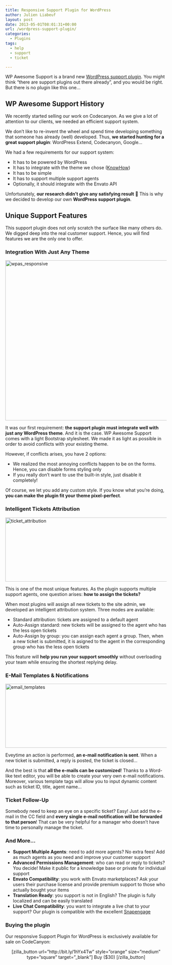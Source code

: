 ```yaml
---
title: Responsive Support Plugin for WordPress
author: Julien Liabeuf
layout: post
date: 2013-05-01T08:01:31+00:00
url: /wordpress-support-plugin/
categories:
  - Plugins
tags:
  - help
  - support
  - ticket

---
```

WP Awesome Support is a brand new [WordPress support plugin][1]. You might think &#8220;there are support plugins out there already&#8221;, and you would be right. But there is no plugin like this one&#8230;

## WP Awesome Support History

We recently started selling our work on Codecanyon. As we give a lot of attention to our clients, we needed an efficient support system.

We don&#8217;t like to re-invent the wheel and spend time developing something that someone has already (well) developed. Thus, **we started hunting for a great support plugin**: WordPress Extend, Codecanyon, Google&#8230;

We had a few requirements for our support system:

  * It has to be powered by WordPress
  * It has to integrate with the theme we chose (<a href="http://themeforest.net/item/knowhow-a-wordpress-knowledge-basewiki-theme/2813111?ref=themeavenue" target="_blank">KnowHow</a>)
  * It has to be simple
  * It has to support multiple support agents
  * Optionally, it should integrate with the Envato API

Unfortunately, **our research didn&#8217;t give any satisfying result** 🙁 This is why we decided to develop our own **WordPress support plugin**.

## Unique Support Features

This support plugin does not only scratch the surface like many others do. We digged deep into the real customer support. Hence, you will find features we are the only one to offer.

### Integration With Just Any Theme

[<img class="size-full wp-image-168 aligncenter" src="https://themeavenue.net/wp-content/uploads/2013/05/wpas_responsive.jpg" alt="wpas_responsive" width="615" height="500" srcset="http://themeavenue.dev/wp-content/uploads/2013/05/wpas_responsive.jpg 615w, http://themeavenue.dev/wp-content/uploads/2013/05/wpas_responsive-300x244.jpg 300w" sizes="(max-width: 615px) 100vw, 615px" />][2]

It was our first requirement: **the support plugin must integrate well with just any WordPress theme**. And it is the case. WP Awesome Support comes with a light Bootstrap stylesheet. We made it as light as possible in order to avoid conflicts with your existing theme.

However, if conflicts arises, you have 2 options:

  * We realized the most annoying conflicts happen to be on the forms. Hence, you can disable forms styling only
  * If you really don&#8217;t want to use the built-in style, just disable it completely!

Of course, we let you add any custom style. If you know what you&#8217;re doing, **you can make the plugin fit your theme pixel-perfect**.

### Intelligent Tickets Attribution

<img class="size-full wp-image-165 aligncenter" src="https://themeavenue.net/wp-content/uploads/2013/05/ticket_attribution.jpg" alt="ticket_attribution" width="615" height="200" srcset="http://themeavenue.dev/wp-content/uploads/2013/05/ticket_attribution.jpg 615w, http://themeavenue.dev/wp-content/uploads/2013/05/ticket_attribution-300x98.jpg 300w" sizes="(max-width: 615px) 100vw, 615px" />

This is one of the most unique features. As the plugin supports multiple support agents, one question arises: **how to assign the tickets?**

When most plugins will assign all new tickets to the site admin, we developed an intelligent attribution system. Three modes are available:

  * Standard attribution: tickets are assigned to a default agent
  * Auto-Assign standard: new tickets will be assigned to the agent who has the less open tickets
  * Auto-Assign by group: you can assign each agent a group. Then, when a new ticket is submitted, it is asigned to the agent in the corresponding group who has the less open tickets

This feature will **help you run your support smoothly** without overloading your team while ensuring the shortest replying delay.

### E-Mail Templates & Notifications

<img class="size-full wp-image-166 aligncenter" src="https://themeavenue.net/wp-content/uploads/2013/05/email_templates.jpg" alt="email_templates" width="615" height="200" srcset="http://themeavenue.dev/wp-content/uploads/2013/05/email_templates.jpg 615w, http://themeavenue.dev/wp-content/uploads/2013/05/email_templates-300x98.jpg 300w" sizes="(max-width: 615px) 100vw, 615px" />

Eveytime an action is performed, **an e-mail notification is sent**. When a new ticket is submitted, a reply is posted, the ticket is closed&#8230;

And the best is that **all the e-mails can be customized**! Thanks to a Word-like text editor, you will be able to create your very own e-mail notifications. Moreover, various template tags will allow you to input dynamic content such as ticket ID, title, agent name&#8230;

### Ticket Follow-Up

Somebody need to keep an eye on a specific ticket? Easy! Just add the e-mail in the CC field and **every single e-mail notification will be forwarded to that person**! That can be very helpful for a manager who doesn&#8217;t have time to personally manage the ticket.

### And More&#8230;

  * **Support Multiple Agents**: need to add more agents? No extra fees! Add as much agents as you need and improve your customer support
  * **Advanced Permissions Management**: who can read or reply to tickets? You decide! Make it public for a knowledge base or private for individual support
  * **Envato Compatibility**: you work with Envato marketplaces? Ask your users their purchase license and provide premium support to those who actually bought your items
  * **Translation Ready**: you support is not in English? The plugin is fully localized and can be easily translated
  * **Live Chat Compatibility**: you want to integrate a live chat to your support? Our plugin is compatible with the excellent <a href="http://www.snapengage.com/partner?ref=n2clic" target="_blank">Snapengage</a>

### Buying the plugin

Our responsive Support Plugin for WordPress is exclusively available for sale on CodeCanyon:

<p style="text-align: center;">
  [zilla_button url=&#8221;http://bit.ly/1hYx4Tw&#8221; style=&#8221;orange&#8221; size=&#8221;medium&#8221; type=&#8221;square&#8221; target=&#8221;_blank&#8221;] Buy ($30) [/zilla_button]
</p>

 [1]: http://codecanyon.net/item/wp-awesome-support-responsive-ticket-system/?ref=themeavenue
 [2]: http://res.cloudinary.com/n2clic/image/upload/v1367235509/responsive_showcase_1280_iuqu3x.jpg